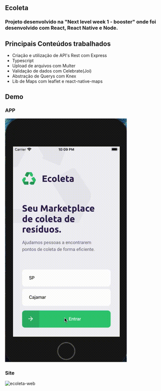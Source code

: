 ## Ecoleta
### Projeto desenvolvido na "Next level week 1 - booster" onde foi desenvolvido com React, React Native e Node.
## Principais Conteúdos trabalhados
<ul>
    <li>Criação e utilização de API's Rest com Express</li>
    <li>Typescript</li>
    <li>Upload de arquivos com Multer</li>
    <li>Validação de dados com Celebrate(Joi)</li>
    <li>Abstração de Querys com Knex</li>
    <li>Lib de Maps com leaflet e react-native-maps</li>
</ul>

## Demo
### APP
![ecoleta-app](ecoleta-app.gif)
### Site
![ecoleta-web](ecoleta-web.gif)
